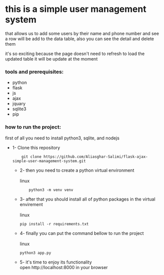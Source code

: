 # this is a simple user management system
that allows us to add some users by their name and phone number and see a row will be add to the data table, also you can see the detail and delete them

it's so exciting because the page doesn't need to refresh to load the updated table it will be update at the moment

### tools and prerequisites:
- python
- flask
- js
- ajax
- jquary
- sqlite3
- pip

### how to run the project:
first of all you need to install python3, sqlite, and nodejs


- 1- Clone this repository<br>
  
          git clone https://github.com/Aliasghar-Salimi/flask-ajax-simple-user-management-system.git

  - 2- then you need to create a python virtual environment<br><br>
  linux<br>

            python3 -m venv venv

  - 3- after that you should install all of python packages in the virtual envirement<br><br>
  linux<br>

        pip install -r requirements.txt

  - 4- finally you can put the command bellow to run the project<br><br>
linux<br>

        python3 app.py


  - 5- it's time to enjoy its functionality<br>
open http://localhost:8000 in your browser



  
  
